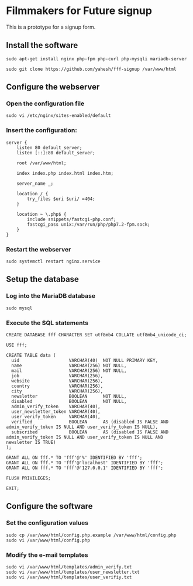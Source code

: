 # Filmmakers for Future signup

This is a prototype for a signup form.

## Install the software

```
sudo apt-get install nginx php-fpm php-curl php-mysqli mariadb-server

sudo git clone https://github.com/yahesh/fff-signup /var/www/html
```

## Configure the webserver

### Open the configuration file

```
sudo vi /etc/nginx/sites-enabled/default 
```

### Insert the configuration:

```
server {
	listen 80 default_server;
	listen [::]:80 default_server;

	root /var/www/html;

	index index.php index.html index.htm;

	server_name _;

	location / {
		try_files $uri $uri/ =404;
	}

	location ~ \.php$ {
		include snippets/fastcgi-php.conf;
		fastcgi_pass unix:/var/run/php/php7.2-fpm.sock;
	}
}
```

### Restart the webserver

```
sudo systemctl restart nginx.service
```

## Setup the database

### Log into the MariaDB database

```
sudo mysql
```

### Execute the SQL statements

```
CREATE DATABASE fff CHARACTER SET utf8mb4 COLLATE utf8mb4_unicode_ci;

USE fff;

CREATE TABLE data (
  uid                   VARCHAR(40)  NOT NULL PRIMARY KEY,
  name                  VARCHAR(256) NOT NULL,
  mail                  VARCHAR(256) NOT NULL, 
  job                   VARCHAR(256),
  website               VARCHAR(256),
  country               VARCHAR(256),
  city                  VARCHAR(256),
  newsletter            BOOLEAN      NOT NULL,
  disabled              BOOLEAN      NOT NULL,
  admin_verify_token    VARCHAR(40),
  user_newsletter_token VARCHAR(40),
  user_verify_token     VARCHAR(40),
  verified              BOOLEAN      AS (disabled IS FALSE AND admin_verify_token IS NULL AND user_verify_token IS NULL),
  subscribed            BOOLEAN      AS (disabled IS FALSE AND admin_verify_token IS NULL AND user_verify_token IS NULL AND newsletter IS TRUE)
);

GRANT ALL ON fff.* TO 'fff'@'%' IDENTIFIED BY 'fff';
GRANT ALL ON fff.* TO 'fff'@'localhost' IDENTIFIED BY 'fff';
GRANT ALL ON fff.* TO 'fff'@'127.0.0.1' IDENTIFIED BY 'fff';

FLUSH PRIVILEGES;

EXIT;
```

## Configure the software

### Set the configuration values

```
sudo cp /var/www/html/config.php.example /var/www/html/config.php
sudo vi /var/www/html/config.php
```

### Modify the e-mail templates

```
sudo vi /var/www/html/templates/admin_verify.txt
sudo vi /var/www/html/templates/user_newsletter.txt
sudo vi /var/www/html/templates/user_verifiy.txt
```
